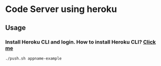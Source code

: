 # Code Server using heroku

## Usage </br>

### Install Heroku CLI and login. How to install Heroku CLI? [Click me](https://devcenter.heroku.com/articles/heroku-cli)

```
./push.sh appname-example
```
